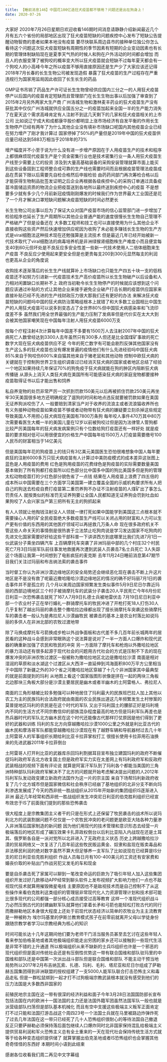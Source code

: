 ```yaml
---
title: 【睡前消息146】中国花100亿造狂犬疫苗都不够用？问题还是出在狗身上！
date: 2020-07-26
---
```


大家好 2020年7月26日星期日欢迎收看146期时间消息请静静介绍新闻最近几个月有五六个省份的局部地区出现了狂犬疫苗短缺的问题疾控中心发布了短缺公告提醒动物智商的患者如果本地没有疫苗
要尽快联系周边县市的接种单位独公你怎么看待这个问题这次狂犬疫苗短缺有周期性的季节因素有短期的企业变动因素也有长期的管理体制缺陷现在是夏季天气热的时候人和狗在户外活动的时间都会增加
而且人的衣服变薄了被狗咬的概率变大所以狂犬疫苗就会短缺不过每年夏天都会有一个狗咬人的小高峰今年之所以疫苗不够用直接原因还是生产少了大家应该还记得2018年7月长春的长生生物公司被发现造假
暴露了狂犬疫苗的生产过程存在严重违规行为国家用监局因此收回了长生长生的药品

GMP证书吊销了药品生产许可证长生生物曾经供应国内三分之一的人用狂犬疫苗停产以后国内的疫苗肯定短缺而且管理部门在长生生物出事以后加强了审查到了2015年2月另外两家大生产商
广州洛城生物和激林麦丰药业的狂犬疫苗生产没有获批其中仅仅广州洛城就供应全国五分之一的疫苗加起来全国一半的生产能力消失了在夏天这个需求高峰肯定有人注射不到这几天剩下的几家和狂犬疫苗相关的上市公司
比如说辽宁成大和成都康华股价都明显上涨市场经济有自发平衡的作用长生生物停产已经有两年了为什么其他企业没有填补市场缺口呢国内其他疫苗企业已经在努力增产了刚才我计算过
国家停掉了50%的产量但是2019年中国的狂犬疫苗供应量已经达到5883万相当于2018年的73%

增产幅度并不小至于说为什么没有进一步增产原因在于人用疫苗生产的技术和程序上都很麻烦现代疫苗生产是个资金密集行业也是技术密集行业一条人用狂犬疫苗生产线至少需要上亿的投资
涉及到大量高基础装备的采购安装管理就算市面上能买到这些设备固到工程师整合成可靠的生产线也需要时间而且根据疫苗管理法疫苗成品在贯装下限以后需要先自检合格然后申报检验
由药药间部门再次筹检合格以后才能获得生物制品批签发证明之后企业再根据各级疾控中心的采购订单通过具备疫苗冷面储运资质的物流企业把疫苗送到各地所以最终送到疾控中心的疫苗
不是想要多少就有多少几个月前新冠疫情刚刚爆发的时候我们作为世界最大工业国还是花了一个月才解决口罩短缺问题解决疫苗短缺的时间必然更长

长生生物公司出事以后为了保证大众对国产疫苗市场的信心监管部门进一步增加了检验程序也延长了生产周期所以其他企业普通产能的速度很慢长生生物自己管理不严格破产了但是设备还在
大多数工程师和技工也可以直接使用为什么其他企业不直接收购这些资产然后快速增加供应呢因为收购了未必能多赚钱长生生物的生产方式是viral细胞法这种技术现在还勉强算是主流技术
但是最近几年已经开始被新一代技术取代了viral细胞法的病毒培养机是非洲绿猴肾细胞株生产难度小而且便宜每支40到60元但坏处是不良反应多安全性差一些新一代技术使用人二倍体细胞来生产疫苗
不良反应少使用起来更安全但是也更贵每支200到300元显然每支的利润也更高从企业的角度说

收购技术逐渐落后的长生生产线就算补上市场缺口也只能生产四五十块一支的低档疫苗还不如努力引进新一代疫苗技术生产高价疫苗所以长生生物破产以后设备和人力相对闲置缺口长期补不上
政府当初勒令长生生物停产的时候就应该想到这个问题应该通过补贴的方式让其他企业来接手避免企业破产打击长期的疫苗供应国家来直接补贴已经不先进的生产线财政压力很大那我们还有更好的办法
来解决狂犬疫苗短缺的问题吗中国的狂犬病防治策略组根本上就错了和大多数工业国相比中国生产的人用狂犬疫苗可以说多到变态占了全世界80%但中国狂犬病感染率和飞流印度差不多
虽然我们用全世界最强的生产能力压制了发病率但是代价实在太大大到会被其他国家嘲笑现在中国每年注射人用狂犬疫苗6000万支

按每个疗程注射4次计算每年中国差不多要有1500万人去注射2007年中国的狂犬病死亡人数曾经达到3300人去年虽然只有300多人但还是比全国煤矿事故的死亡数字大现在狂犬病疫苗供应不足
今年的死亡数字有可能会剧烈反弹其他国家没有生产这么多的狂犬疫苗也没有爆发普遍的疫情他们有什么先进经验吗中国狂犬病85%来自于狗咬伤600%来自猫其他来自于猪老鼠和其他动物
控制中欧狂犬病的关键就在于控制狗世界卫生组织调查过已经消灭狂犬病的国家或者地区总结了经验一个地区如果持续几年保证70%的狗免疫于狂犬病就能在狗的肿区内阻断狂犬病传播链
从源头上消灭人类狂犬病在美国所有可能感染狂犬病的家庭宠物都要接种疫苗取得证书以后才能出售和饲养

私自养宠物的处罚非常严厉一次抓到罚款150美元以后再被抓住罚款250美元再坐牢30天美国很多地方还明确规定了遛狗的时间和地点违反就要被罚款如果在美国无证养狗派咬伤了人
一般要赔到清家当产对于收养的流浪主或者流浪猫收养所也有义务接种动物疫苗如果疫苗不够或者动物带有狂犬病的嫌疑要立刻杀掉这些规定导致美国人不用担心狂犬病现在美国有7800万条狗
每年咬人事件470万其中80万次需要看医生大概一半的美国儿童在12岁以前被狗咬过但是因为法律管人管狗都比较严厉美国每年的狂犬病发病案例只有个位数给狗打疫苗还有一样好处
就是疫苗的要求相对低可以用很便宜的价格生产中国每年给1500万人打疫苗需要缴号100人民币的财富相当于14亿美元

但是美国每年花的狗疫苗上的钱只有3亿美元美国医生恐怕很难想象中国人每年要疯狂的注射6000多万只狂犬病疫苗有人计算过中美防疫模式的成本差异这张图上蓝色是人用疫苗的费用
红色是狗用疫苗的花费绿色是狗疫苗的实际需要数量美国基本做到了所有狗都打疫苗所以红色部分比中国多中国的狗比美国多但是狗的管理太松动物疫苗打的少红色部分貌色省了一点钱
结果在人用疫苗上浪费了四五倍的成本所以中国需要在三个方面学习美国第一建立覆盖全国的示威机构要求所有人把自己的狗送去检疫自费打疫苗第二重罚养狗不办证不注射疫苗的人煤矿出了事怎么罚责任人
就按类似的标准罚无证养狗要让全国人民都知道无证养狗会罚到吐血如果狗咬了人会兴家当产第三把所有无主的狗抓起来

有人人领就让他掏钱注射没人人领就一律打死如果中国能学到美国这三点根本就不需要操心人用的矿全民疫苗绝大多数疫苗生产线可以关闭占用的财富和人力可以生产更有价值的东西用的其他医疗领域可以再拯救几万条人命
现在很多政府机关不管这些人命关天的事情倒是很热衷于立法禁止吃狗肉说是学习发达国家不吃狗肉的先进文化国家需要好好给这些干部科普一下讲讲西方到底哪里比我们先进7月1日一伙武装分子乘坐四辆汽车
上百辆摩托车突袭了非洲玛丽中部的几个村庄32个村民死亡7月3日玛丽军队前往事发地救援再次遭到武装人员袭击7名士兵死亡 3人失踪这个场面让我第一时间想到了电影疯狂的麦克斯
去年11月24日睡前消息第47期节目我们关注过玛丽和布吉纳法索的袭击事件

当时督工你认为非洲沙漠边缘地区的安全局势还会继续恶化现在袭击不断上升这片地区是不是没有救了呢最近撒哈隆哈沙漠边缘地区的情况的确不好玛丽7月1日的袭击事件并不是孤立的
几个月以来周边国家频繁发生类似事件5月9日尼日尔靠近玛丽的西部边境地区三个村子被骑摩托车的武装分子袭击20人平民死亡今年6月份尼日利亚一次恐怖袭击就死了167人7月9日扎德士兵被地雷伏击
7月19日尼日利亚中部一个农业村子正在举行婚礼一群骑摩托车的牧民冲进了开枪打死18人打伤30人几乎复制了越出玛丽的袭击整个撒哈拉边缘都出现了擅长骑摩托车突袭这些骑摩托车的袭击者一般认为是弗拉尼人沙漠幽牧民
被袭击的基本上是农业村落比如说玛丽的多供人在非洲北部的农牧过渡地带

除了马换成摩托车弓箭换成步枪以外战争面板和古代差不多几百年前长城两年的居民看的这种战斗会感到非常眼熟这个说法算是说对了一半一方面人口爆炸和现代武器的确重新加强了农民和牧民的冲突
另一方面除了摩托车和枪炮以外撒哈拉地区的暴力活动还有很多起源于现代社会的问题用古代社会的方式是压制不下去的现在爆发冲突的非洲农牧过渡区一般被称为撒哈拉地区北边是撒哈拉沙漠
南面是相对湿润的草原和淡水湖这个过渡区从大西洋一直延伸到鸿海面积800万平方公里相当于中国除了新疆之外的30个省之河撒哈拉地区穿越了十几个非洲国家其中最典型的就是前面提到的玛利
从地图上看这个国家版图形状像是拼在一起的两块三角板北边那块三角板大部分是沙漠主要居民是幽木或者半幽木的土阿雷格人、弗拉尼人

南面的三角形植被比较多勉强可以种地居住了玛利最大的民族班巴拉人加上其他以农工为主的民族玛利合法政府就由南面的农业民族出道这几年频繁发生土村惨案的莫普提地区玛利的农民是在这个时代的军队
又出于玛利国土的腰部正好是玛利境内不同的生活方式不同宗教信仰的部族混杂程度最高的地方但是玛利军队再差也是热兵器时代的军队北方幽木民在这个时代还能像古代那样打仗原因是他们得到了更好的武器和训练
玛利的东北方向穿越撒哈拉沙漠1000公里之外就是利比亚古代的幽木民和摩洛哥军队都能穿越撒哈拉沙漠现在有了越野车辆和导航器材过去几十年土阿雷哥人的军事组织长期给利比亚卡拉菲掌权打工
很擅长使用卡拉菲用石油换来的先进武器2011年卡拉菲倒台

土阿雷哥人打开利比亚的武器库杀回玛利割据耳目宣布独立建国玛利的政府不断催促玛利政府军去北方收复国土但是政府军实力实在太差网上有玛利政府军和反政府武装相战的视频下面有评论说
就算是阿富汗军队到了玛利各个都能当美国的三角洲特种部队玛利政府军解决不了北方的问题就开始考虑解决提出问题的人2012年玛利军队发动政变建立新政府法国作为这一片的宗主国
亲自下场帮玛利新政府收复了几个北方城市但是国家微信和社会秩序已经崩了基地组织的北非分支不断向玛利渗透发展成了今天的西非统一胜战组织从2015年开始新的集团组织IS逐渐进入非洲
最近几年经常和西非统一胜战组织发生冲突尼日利亚的伯克胜利组织已经宣布效忠于IS了前面我们提到的那些恐怖袭击

很大程度上是宗教集团主义者干的只是在形式上还保留了牧民袭击的战术所以说玛利北方的武装割据问题不仅仅是一个农牧民冲突的老问题更是欧亚大陆各种力量渗入非洲落后国家制造的新问题
因为他们用现代的技术管理和意识形态去经营一片极端落后的地区形成了碾压效果卡扎菲政权倒台以后利比亚陷入内战现在还是土耳其、俄罗斯各自是一派对党所以北非进入了无政府主义状态
历史上跨越撒哈拉沙漠的贸易网络又一次复活了几百年前这些牧民贩运黄金、奴隶和盐现在贩卖毒品和非法移民利润的绝对数字虽然不算大但足够养一支军队了比如说现在已经算是IS分支的尼日利亚伯克胜利组织
作战人员每日月有100-400美元的工资还有安家费和婚丧价取的补贴出门作战另犯又发毛的车和现金

要是自杀袭击死了家属可以聊到一笔改变命运的巨款为了吸引年轻人加入这些集团组织开发过好几款移动APP经常到聊头软件上发布视频扩大影响力他们一点也不敌视现代技术就算用摧毁微星电线
主要原因也不是敌视技术而是自己控制不了从这些操作来看伯克胜利这类组织的管理层非常现代化人力资源管理计划和技术部可能比很多现代的公司都强一部分核心成员接受过高等教育
这样一个准现代组织战斗力必然压倒古代的封建幽默军队就算他们拿着长矛和弓箭也能轻松打败古代的同行而撒赫勒地区本身很大程度上还处于前现代状态经济以简单的农牧业为主主流教育是一种被称为
埃尔玛基里的伊斯兰教育模式孩子在前零前就离开父母以学徒身份跟随宗教学者学习以宗教经典为核心的知识

时间可能长达十几年这期间他们要为老师干门活当服务员甚至去乞讨在这些年轻人看来参加伯格圣地或者其他极端组织能走出穷困的家乡还可以接触到一些现代生活是非常不错的上升通道
所以极端组织从来不缺新的士兵IS组织也许是一个邪恶的现代组织但是面对传统社会还是有压倒性优势这一带有联合国维和部队驻玛里的中国维和部队还是中国第一次派出战斗部队但是联合国维和部队
不能主动干预当地局势所以2017年2月布吉纳瓦索、扎德、玛利、毛利、塔尼亚和尼日尔组成了萨勒赫五国集团得到非洲联盟的授权组建了一支5000人能军队联合打击恐怖主义和毒品走私
但是一群松鼠绑到一起才打不过狗极端宗教武装根本就没有感受到他们的压力法国是大多数西非国家的

前殖民地宗主国在这一带有很深的经济利益和面子今年3月28日法国国防部长宣布包括法国在内的欧洲十一国法国的主力还是法国外籍军团虽然法国军队一般也就是派营级部队扫荡但是部队基本机械化
而且有空中支援这些极端主义叛军正面肯定打不过只能和法国打游击战这个周四23号一个法国士兵就在马里被路边炸弹炸死了过去几年法国在这一带只已经死了几十人恐怖组织很耐心的等待法国自己撤退
反正只要萨赫勒必须保持落后面包继续人口爆炸同时北非国家保持混乱给极端主义提供贸易利润和军火恐怖主义总有全土重来的一天在现代社会保持传统生活方式就等于给各种变态组织提供储了
就算掌握出伯克圣地或者IS恐怖组织也会掌握其他奇奇怪怪的东西好 本期时间小语到此结束

感谢各位收看我们周二再见中文字幕组